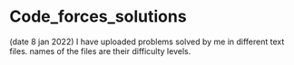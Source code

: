 # Code_forces_solutions
(date 8 jan 2022)
I have uploaded problems solved by me in different text files.
names of the files are their difficulty levels.
